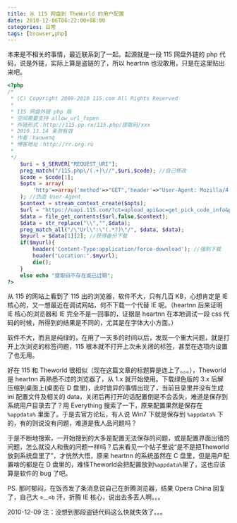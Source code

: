 ```yaml
---
title: 从 115 网盘到 TheWorld 的用户配置
date: 2010-12-06T06:22:00+08:00
categories: 日常
tags: [browser,php]
---
```


本来是不相关的事情，最近联系到了一起。起源就是一段 115 网盘外链的 php 代码，说是外链，实际上算是盗链的了，所以 heartnn 也没敢用，只是在这里贴出来吧。

```php
<?php
/*
 * (C) Copyright 2009-2010 115.com All Rights Reserved
 *
 * 115 网盘外链 php 版
 * 空间需要支持 allow_url_fopen
 * 外链形式：http://115.pp.ru/115.php/提取码/xxx
 * 2010.11.14 亲测有效
 * 作者：haowenq
 * 博客地址：http://rr.org.ru
 *
 */
    $uri = $_SERVER["REQUEST_URI"];
    preg_match("/115.php\/(.+)\//",$uri,$code); //自己修改
    $code = $code[1];
    $opts = array(
        'http'=>array('method'=>"GET",'header'=>"User-Agent: Mozilla/4.0 (compatible; MSIE 6.0; Windows NT 5.3)\r\n")
    ); //伪造 User-Agent
    $context = stream_context_create($opts);
    $url = "https://uapi.115.com/?ct=upload_api&ac=get_pick_code_info&pickcode=".$code."&version=1164"; //获得原始下载地址
    $data = file_get_contents($url,false,$context);
    $data = str_replace("\\","",$data);
    preg_match_all("/\"Url\":\"(.*?)\"/", $data, $data);
    $myurl = $data[1][2]; //获得备份下载
    if($myurl){
        header('Content-Type:application/force-download'); //强制下载
        header("Location:".$myurl);
        die();
    }
    else echo "提取码不存在或已过期";
?>
```

从 115 的网站上看到了 115 出的浏览器，软件不大，只有几百 KB，心想肯定是 IE 核心的，又一想最近在调试网站，何不下载一个代替 IE 呢。（heartnn 后来证明 IE 核心的浏览器和 IE 完全不是一回事的，证据是 heartnn 在本地调试一段 css 代码的时候，所得到的结果是不同的，尤其是在字体大小方面。）

软件不大，而且是纯绿的，在用了一天多的时间以后，发现一个重大问题，就是打开上次浏览的标签问题，115 根本就不打开上次未关闭的标签，甚至在选项内设置了也无用。

好在 115 和 Theworld 很相似（现在这篇文章的标题算是连上了。。。），Theworld 是 heartnn 再熟悉不过的浏览器了，从 1.x 就开始使用。下载绿色版的 3.x 后解压缩到桌面上(桌面在 D 盘里)，此时诡异的事情出现了，当前目录里并没有生成 ini 配置文件及相关的 data，关闭后再打开的话配置倒是不会丢失，难道是保存到系统用户目录去了？用 Everything 搜索了一下，原来配置果然是保存在 `%appdata%` 里面了。于是去官方论坛，有人说 Win7 下就是保存到 `%appdata%` 下的，有的则说没有问题，难道是我人品问题吗？

于是不断地搜索，一开始搜到的大多是配置无法保存的问题，或是配置界面出错的问题，怎么就没人和我的问题一样吗？后来看见一个帖子里说“是不是把Theworld放到系统盘里了”，才恍然大悟，原来 heartnn 的系统虽然在 C 盘里，但是用户配置啥的都是在 D 盘里的，难怪Theworld会把配置放到`%appdata%`里了，这也应该算是软件的 bug 了吧。

PS. 那时郁闷，在饭否发了条消息说自己在折腾浏览器，结果 Opera China 回复了，自己大 `⊙﹏⊙b` 汗，折腾 IE 核心，说出去多丢人啊。。。

2010-12-09 注：没想到那段盗链代码这么快就失效了。。。
